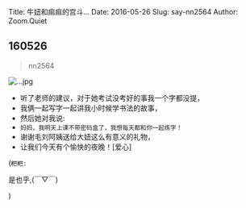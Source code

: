 Title: 牛妞和痲痲的宫斗...
Date: 2016-05-26
Slug: say-nn2564
Author: Zoom.Quiet


## 160526
> nn2564

![...jpg](http://momoko.zoomquiet.top/niuniu-albums/nn2016/160526-nn2564.jpg?imageView2/2/w/360)

- 听了老师的建议，对于她考试没考好的事我一个字都没提，
- 我俩一起写字一起讲我小时候学书法的故事，
- 然后她对我说:
- `妈妈，我明天上课不带密码盒了，我想每天都和你一起练字！`
- 谢谢毛刘阿姨送给大妞这么有意义的礼物，
- 让我们今天有个愉快的夜晚！[爱心]


(`粑粑:` 

是也乎,(￣▽￣)

)
